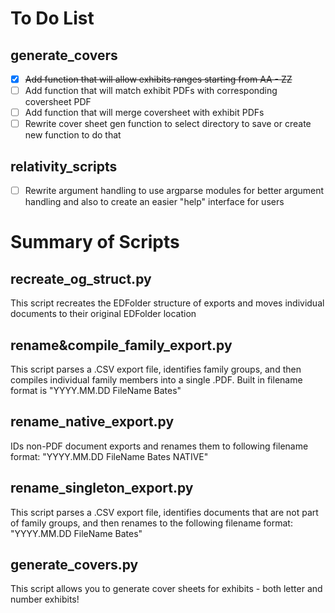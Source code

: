# To Do List

## generate_covers

- [X] ~~Add function that will allow exhibits ranges starting from AA - ZZ~~
- [ ] Add function that will match exhibit PDFs with corresponding coversheet PDF
- [ ] Add function that will merge coversheet with exhibit PDFs
- [ ] Rewrite cover sheet gen function to select directory to save or create new function to do that

## relativity_scripts
- [ ] Rewrite argument handling to use argparse modules for better argument handling and also to create an easier "help" interface for users


# Summary of Scripts

## recreate_og_struct.py
This script recreates the EDFolder structure of exports and moves individual documents to their original EDFolder location

## rename&compile_family_export.py
This script parses a .CSV export file, identifies family groups, and then compiles individual family members into a single .PDF. Built in filename format is "YYYY.MM.DD FileName Bates"

## rename_native_export.py
IDs non-PDF document exports and renames them to following filename format: "YYYY.MM.DD FileName Bates NATIVE"

## rename_singleton_export.py
This script parses a .CSV export file, identifies documents that are not part of family groups, and then renames to the following filename format: "YYYY.MM.DD FileName Bates"

## generate_covers.py
This script allows you to generate cover sheets for exhibits - both letter and number exhibits!
